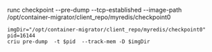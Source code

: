 runc checkpoint --pre-dump --tcp-established --image-path /opt/container-migrator/client_repo/myredis/checkpoint0

```shell
imgDir="/opt/container-migrator/client_repo/myredis/checkpoint0"
pid=16144 
criu pre-dump  -t $pid  --track-mem -D $imgDir  
```